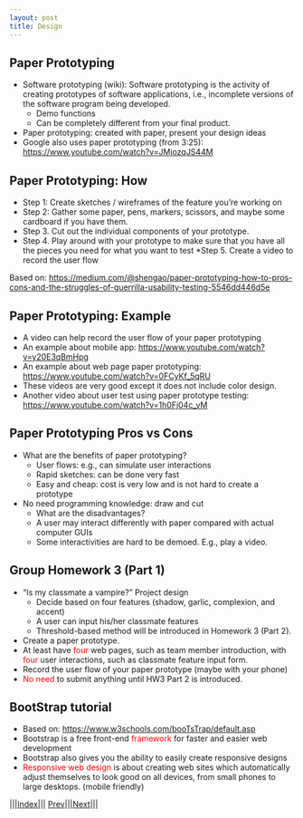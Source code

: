 ```yaml
---
layout: post
title: Design
---
```


## Paper Prototyping
* Software prototyping (wiki): Software prototyping is the activity of creating prototypes of software applications, i.e., incomplete versions of the software program being developed.
  * Demo functions
  * Can be completely different from your final product.
* Paper prototyping: created with paper, present your design ideas
* Google also uses paper prototyping (from 3:25): <https://www.youtube.com/watch?v=JMjozqJS44M>

## Paper Prototyping: How
* Step 1: Create sketches / wireframes of the feature you’re working on
* Step 2: Gather some paper, pens, markers, scissors, and maybe some cardboard if you have them.
* Step 3. Cut out the individual components of your prototype.
* Step 4. Play around with your prototype to make sure that you have all the pieces you need for what you want to test
*Step 5. Create a video to record the user flow

Based on: https://medium.com/@shengao/paper-prototyping-how-to-pros-cons-and-the-struggles-of-guerrilla-usability-testing-5546dd446d5e

 
## Paper Prototyping: Example

* A video can help record the user flow of your paper prototyping
* An example about mobile app: <https://www.youtube.com/watch?v=y20E3qBmHpg>
* An example about web page paper prototyping: <https://www.youtube.com/watch?v=0FCyKf_5qRU>
* These videos are very good except it does not include color design.
* Another video about user test using paper prototype testing: <https://www.youtube.com/watch?v=1h0Fj04c_vM>


## Paper Prototyping Pros vs Cons
* What are the benefits of paper prototyping?
  * User flows: e.g., can simulate user interactions
  * Rapid sketches: can be done very fast
  * Easy and cheap: cost is very low and is not hard to create a prototype
* No need programming knowledge: draw and cut
  * What are the disadvantages?
  * A user may interact differently with paper compared with actual computer GUIs
  * Some interactivities are hard to be demoed. E.g., play a video.

## Group Homework 3 (Part 1)
* “Is my classmate a vampire?” Project design
  * Decide based on four features (shadow, garlic, complexion, and accent)
  * A user can input his/her classmate features
  * Threshold-based method will be introduced in Homework 3 (Part 2).
* Create a paper prototype.
* At least have <font color=red>four</font> web pages, such as team member introduction, with <font color=red>four</font> user interactions, such as classmate feature input form.
* Record the user flow of your paper prototype (maybe with your phone)
* <font color=red>No need</font> to submit anything until HW3 Part 2 is introduced.

## BootStrap tutorial
* Based on: <https://www.w3schools.com/booTsTrap/default.asp>
* Bootstrap is a free front-end <font color=red>framework</font> for faster and easier web development
* Bootstrap also gives you the ability to easily create responsive designs
* <font color=red>Responsive web design</font> is about creating web sites which automatically adjust themselves to look good on all devices, from small phones to large desktops. (mobile friendly)

 

|||[Index](../../../)||| [Prev](../file3)|||[Next](../file5)|||


